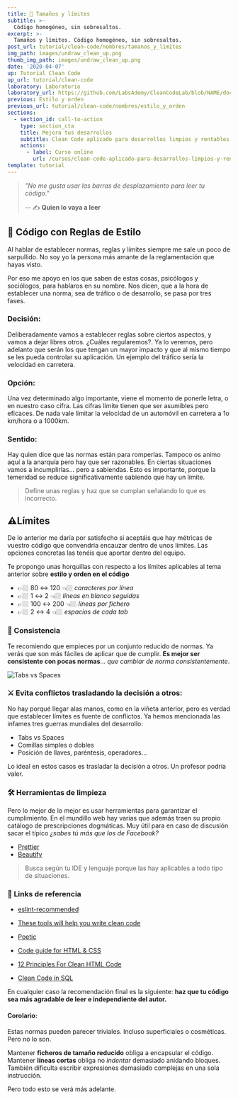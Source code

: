 ```yaml
---
title: 📏 Tamaños y límites
subtitle: >-
  Código homogéneo, sin sobresaltos.
excerpt: >-
  Tamaños y límites. Código homogéneo, sin sobresaltos.
post_url: tutorial/clean-code/nombres/tamanos_y_limites
img_path: images/undraw_clean_up.png
thumb_img_path: images/undraw_clean_up.png
date: '2020-04-07'
up: Tutorial Clean Code
up_url: tutorial/clean-code
laboratory: Laboratorio
laboratory_url: https://github.com/LabsAdemy/CleanCodeLab/blob/NAME/docs/size-config.md
previous: Estilo y orden
previous_url: tutorial/clean-code/nombres/estilo_y_orden
sections:
  - section_id: call-to-action
    type: section_cta
    title: Mejora tus desarrollos
    subtitle: Clean Code aplicado para desarrollos limpios y rentables.
    actions:
      - label: Curso online
        url: /cursos/clean-code-aplicado-para-desarrollos-limpios-y-rentables/
template: tutorial
---
```


> _"No me gusta usar las barras de desplazamiento para leer tu código."_
>
> -- ✍️ **Quien lo vaya a leer**

## 👕 Código con Reglas de Estilo

Al hablar de establecer normas, reglas y límites siempre me sale un poco de sarpullido. No soy yo la persona más amante de la reglamentación que hayas visto.

Por eso me apoyo en los que saben de estas cosas, psicólogos y sociólogos, para hablaros en su nombre. Nos dicen, que a la hora de establecer una norma, sea de tráfico o de desarrollo, se pasa por tres fases.

### Decisión:

Deliberadamente vamos a establecer reglas sobre ciertos aspectos, y vamos a dejar libres otros. ¿Cuáles regularemos?. Ya lo veremos, pero adelanto que serán los que tengan un mayor impacto y que al mismo tiempo se les pueda controlar su aplicación. Un ejemplo del tráfico sería la velocidad en carretera.

### Opción:

Una vez determinado algo importante, viene el momento de ponerle letra, o en nuestro caso cifra. Las cifras límite tienen que ser asumibles pero eficaces. De nada vale limitar la velocidad de un automóvil en carretera a 1o km/hora o a 1000km.

### Sentido:

Hay quien dice que las normas están para romperlas. Tampoco os animo aquí a la anarquía pero hay que ser razonables. En ciertas situaciones vamos a incumplirlas... pero a sabiendas. Esto es importante, porque la temeridad se reduce significativamente sabiendo que hay un límite.

> Define unas reglas y haz que se cumplan señalando lo que es incorrecto.

## ⚠️Límites

De lo anterior me daría por satisfecho si aceptáis que hay métricas de vuestro código que convendría encauzar dentro de unos límites. Las opciones concretas las tenéis que aportar dentro del equipo.

Te propongo unas horquillas con respecto a los límites aplicables al tema anterior sobre **estilo y orden en el código**

- 👉🏼 80 ↔ 120 👈🏼 _caracteres por línea_
- 👉🏼 1 ↔ 2 👈🏼 _líneas en blanco seguidas_
- 👉🏼 100 ↔ 200 👈🏼 _líneas por fichero_
- 👉🏼 2 ↔ 4 👈🏼 _espacios de cada tab_

### 🔁 Consistencia

Te recomiendo que empieces por un conjunto reducido de normas. Ya verás que son más fáciles de aplicar que de cumplir. **Es mejor ser consistente con pocas normas**... _que cambiar de norma consistentemente_.

![Tabs vs Spaces](/images/tabs_vs_spaces.png)

### ⚔️ Evita conflictos trasladando la decisión a otros:

No hay porqué llegar alas manos, como en la viñeta anterior, pero es verdad que establecer límites es fuente de conflictos. Ya hemos mencionada las infames tres guerras mundiales del desarrollo:

- Tabs vs Spaces
- Comillas simples o dobles
- Posición de llaves, paréntesis, operadores...

Lo ideal en estos casos es trasladar la decisión a otros. Un profesor podría valer.

### 🛠 Herramientas de limpieza

Pero lo mejor de lo mejor es usar herramientas para garantizar el cumplimiento. En el mundillo web hay varias que además traen su propio catálogo de prescripciones dogmáticas. Muy útil para en caso de discusión sacar el típico _¿sabes tú más que los de Facebook?_

- [Prettier](https://prettier.io/)
- [Beautify](https://www.npmjs.com/package/js-beautify)

> Busca según tu IDE y lenguaje porque las hay aplicables a todo tipo de situaciones.

### 🔗 Links de referencia

- [eslint-recommended](https://github.com/eslint/eslint/blob/master/conf/eslint-recommended.js)

- [These tools will help you write clean code](https://www.freecodecamp.org/news/these-tools-will-help-you-write-clean-code-da4b5401f68e/)

- [Poetic](https://github.com/arianacosta/poetic)

- [Code guide for HTML & CSS](https://codeguide.co/)

- [12 Principles For Clean HTML Code](https://www.smashingmagazine.com/2008/11/12-principles-for-keeping-your-code-clean/)

- [Clean Code in SQL](https://riptutorial.com/sql/topic/9843/clean-code-in-sql)

En cualquier caso la recomendación final es la siguiente: **haz que tu código sea más agradable de leer e independiente del autor.**

#### Corolario:

Estas normas pueden parecer triviales. Incluso superficiales o cosméticas. Pero no lo son.

Mantener **ficheros de tamaño reducido** obliga a encapsular el código.
Mantener **líneas cortas** obliga no _indentar_ demasiado anidando bloques.
También dificulta escribir expresiones demasiado complejas en una sola instrucción.

Pero todo esto se verá más adelante.
